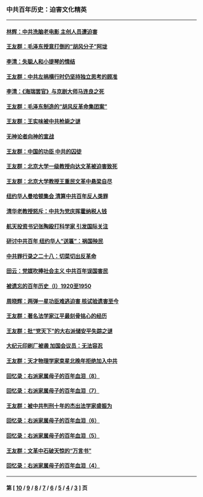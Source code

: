 ### 中共百年历史：迫害文化精英
---
#### [林辉：中共洗脑老电影 主创人员遭迫害](../../pages/nf1176111/n13699437.md?05120430) 
#### [王友群：毛泽东授意打倒的“胡风分子”阿垅](../../pages/nf1176111/n13592541.md?05120430) 
#### [李清：失聪人和小提琴的情结](../../pages/nf1176111/n13459280.md?05120430) 
#### [王友群：中共左祸横行时仍坚持独立思考的顾准](../../pages/nf1176111/n13444722.md?05120430) 
#### [李清：《海瑞罢官》与京剧大师马连良之死](../../pages/nf1176111/n13412316.md?05120430) 
#### [王友群：毛泽东制造的“胡风反革命集团案”](../../pages/nf1176111/n13324909.md?05120430) 
#### [王友群：王实味被中共枪毙之谜](../../pages/nf1176111/n13307502.md?05120430) 
#### [无神论者向神的宣战](../../pages/nf1176111/n13281535.md?05120430) 
#### [王友群：中国的功臣 中共的囚徒](../../pages/nf1176111/n13291790.md?05120430) 
#### [王友群：北京大学一级教授向达文革被迫害致死](../../pages/nf1176111/n13150966.md?05120430) 
#### [王友群：北京大学教授王重民文革中悬梁自尽](../../pages/nf1176111/n13084645.md?05120430) 
#### [纽约华人曼哈顿集会 清算中共百年反人类罪](../../pages/nf1176111/n13084157.md?05120430) 
#### [清华老教授怒斥：中共为党庆挥霍纳税人钱](../../pages/nf1176111/n13071430.md?05120430) 
#### [航天投资书记张陶殴打科学家 引发国际关注](../../pages/nf1176111/n13069132.md?05120430) 
#### [研讨中共百年 纽约华人“送匾”：祸国殃民](../../pages/nf1176111/n13057367.md?05120430) 
#### [中共罪行录之二十八：切菜切出反革命](../../pages/nf1176111/n13030600.md?05120430) 
#### [田云：党媒吹捧社会主义 中共百年误国害民](../../pages/nf1176111/n13006682.md?05120430) 
#### [被遗忘的百年历史（I）1920至1950](../../pages/nf1176111/n12986411.md?05120430) 
#### [周晓辉：两弹一星功臣难逃迫害 核试验遗害至今](../../pages/nf1176111/n12974997.md?05120430) 
#### [王友群：著名法学家江平最刻骨铭心的经历](../../pages/nf1176111/n12970787.md?05120430) 
#### [王友群：批“党天下”的大右派储安平失踪之谜](../../pages/nf1176111/n12954229.md?05120430) 
#### [大纪元印刷厂被袭 加国会议员：无法容忍](../../pages/nf1176111/n12883028.md?05120430) 
#### [王友群：天才物理学家束星北晚年拒绝加入中共](../../pages/nf1176111/n12792913.md?05120430) 
#### [回忆录：右派家属母子的百年血泪（8）](../../pages/nf1176111/n12706196.md?05120430) 
#### [回忆录：右派家属母子的百年血泪（7）](../../pages/nf1176111/n12706191.md?05120430) 
#### [王友群：被中共判刑十年的杰出法学家盛振为](../../pages/nf1176111/n12706141.md?05120430) 
#### [回忆录：右派家属母子的百年血泪（6）](../../pages/nf1176111/n12698863.md?05120430) 
#### [回忆录：右派家属母子的百年血泪（5）](../../pages/nf1176111/n12692515.md?05120430) 
#### [王友群：文革中石破天惊的“万言书”](../../pages/nf1176111/n12690994.md?05120430) 
#### [回忆录：右派家属母子的百年血泪（4）](../../pages/nf1176111/n12686410.md?05120430) 

---
#### 第 [ [10](./10.md?05120430) / [9](./9.md?05120430) / [8](./8.md?05120430) / [7](./7.md?05120430) / [6](./6.md?05120430) / [5](./5.md?05120430) / [4](./4.md?05120430) / [3](./3.md?05120430) ] 页
